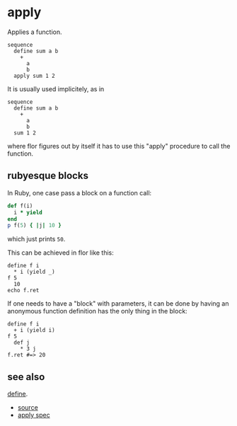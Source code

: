 
# apply

Applies a function.

```
sequence
  define sum a b
    +
      a
      b
  apply sum 1 2
```

It is usually used implicitely, as in
```
sequence
  define sum a b
    +
      a
      b
  sum 1 2
```
where flor figures out by itself it has to use this "apply" procedure
to call the function.

## rubyesque blocks

In Ruby, one case pass a block on a function call:
```ruby
def f(i)
  i * yield
end
p f(5) { |j| 10 }
```
which just prints `50`.

This can be achieved in flor like this:
```
define f i
  * i (yield _)
f 5
  10
echo f.ret
```

If one needs to have a "block" with parameters, it can be done by having
an anonymous function definition has the only thing in the block:
```
define f i
  + i (yield i)
f 5
  def j
    * 3 j
f.ret #=> 20
```

## see also

[define](define.md).


* [source](https://github.com/floraison/flor/tree/master/lib/flor/pcore/apply.rb)
* [apply spec](https://github.com/floraison/flor/tree/master/spec/pcore/apply_spec.rb)

